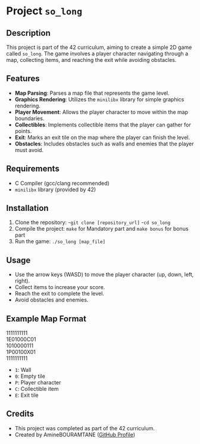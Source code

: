 # Project `so_long`

## Description
This project is part of the 42 curriculum, aiming to create a simple 2D game called `so_long`. The game involves a player character navigating through a map, collecting items, and reaching the exit while avoiding obstacles.

## Features
- **Map Parsing**: Parses a map file that represents the game level.
- **Graphics Rendering**: Utilizes the `minilibx` library for simple graphics rendering.
- **Player Movement**: Allows the player character to move within the map boundaries.
- **Collectibles**: Implements collectible items that the player can gather for points.
- **Exit**: Marks an exit tile on the map where the player can finish the level.
- **Obstacles**: Includes obstacles such as walls and enemies that the player must avoid.

## Requirements
- C Compiler (gcc/clang recommended)
- `minilibx` library (provided by 42)

## Installation
1. Clone the repository:
  -`git clone [repository_url]`
  -`cd so_long`
2. Compile the project:
   `make` for Mandatory part and `make bonus` for bonus part
3. Run the game:
   ```./so_long [map_file]```

## Usage
- Use the arrow keys (WASD) to move the player character (up, down, left, right).
- Collect items to increase your score.
- Reach the exit to complete the level.
- Avoid obstacles and enemies.

## Example Map Format
1111111111<br>
1E01000C01<br>
1010000111<br>
1P00100X01<br>
1111111111<br>

- `1`: Wall
- `0`: Empty tile
- `P`: Player character
- `C`: Collectible item
- `E`: Exit tile

## Credits
- This project was completed as part of the 42 curriculum.
- Created by AmineBOURAMTANE ([GitHub Profile](https://github.com/Aminebouramtane))

